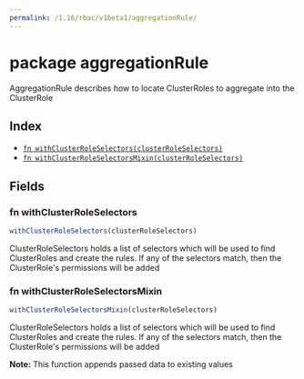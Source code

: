 ```yaml
---
permalink: /1.16/rbac/v1beta1/aggregationRule/
---
```


# package aggregationRule

AggregationRule describes how to locate ClusterRoles to aggregate into the ClusterRole

## Index

* [`fn withClusterRoleSelectors(clusterRoleSelectors)`](#fn-withclusterroleselectors)
* [`fn withClusterRoleSelectorsMixin(clusterRoleSelectors)`](#fn-withclusterroleselectorsmixin)

## Fields

### fn withClusterRoleSelectors

```ts
withClusterRoleSelectors(clusterRoleSelectors)
```

ClusterRoleSelectors holds a list of selectors which will be used to find ClusterRoles and create the rules. If any of the selectors match, then the ClusterRole's permissions will be added

### fn withClusterRoleSelectorsMixin

```ts
withClusterRoleSelectorsMixin(clusterRoleSelectors)
```

ClusterRoleSelectors holds a list of selectors which will be used to find ClusterRoles and create the rules. If any of the selectors match, then the ClusterRole's permissions will be added

**Note:** This function appends passed data to existing values